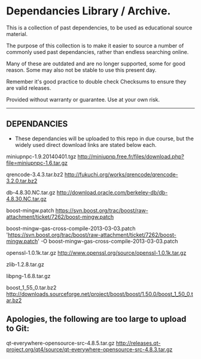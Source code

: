 # Dependancies Library / Archive.

This is a collection of past dependencies, to be used as educational source material.

The purpose of this collection is to make it easier to source a number of commonly used past dependancies, rather than endless searching online.

Many of these are outdated and are no longer supported, some for good reason. Some may also not be stable to use this present day.

Remember it's good practice to double check Checksums to ensure they are valid releases.

Provided without warranty or guarantee. Use at your own risk.


------------
DEPENDANCIES
------------

* These dependancies will be uploaded to this repo in due course, but the widely used direct download links are stated below each.


miniupnpc-1.9.20140401.tgz
http://miniupnp.free.fr/files/download.php?file=miniupnpc-1.6.tar.gz

qrencode-3.4.3.tar.bz2
http://fukuchi.org/works/qrencode/qrencode-3.2.0.tar.bz2

db-4.8.30.NC.tar.gz
http://download.oracle.com/berkeley-db/db-4.8.30.NC.tar.gz

boost-mingw.patch
https://svn.boost.org/trac/boost/raw-attachment/ticket/7262/boost-mingw.patch

boost-mingw-gas-cross-compile-2013-03-03.patch
'https://svn.boost.org/trac/boost/raw-attachment/ticket/7262/boost-mingw.patch' -O boost-mingw-gas-cross-compile-2013-03-03.patch

openssl-1.0.1k.tar.gz
http://www.openssl.org/source/openssl-1.0.1k.tar.gz

zlib-1.2.8.tar.gz

libpng-1.6.8.tar.gz

boost_1_55_0.tar.bz2
http://downloads.sourceforge.net/project/boost/boost/1.50.0/boost_1_50_0.tar.bz2


Apologies, the following are too large to upload to Git:
--------------------------------------------------------
qt-everywhere-opensource-src-4.8.5.tar.gz
http://releases.qt-project.org/qt4/source/qt-everywhere-opensource-src-4.8.3.tar.gz


